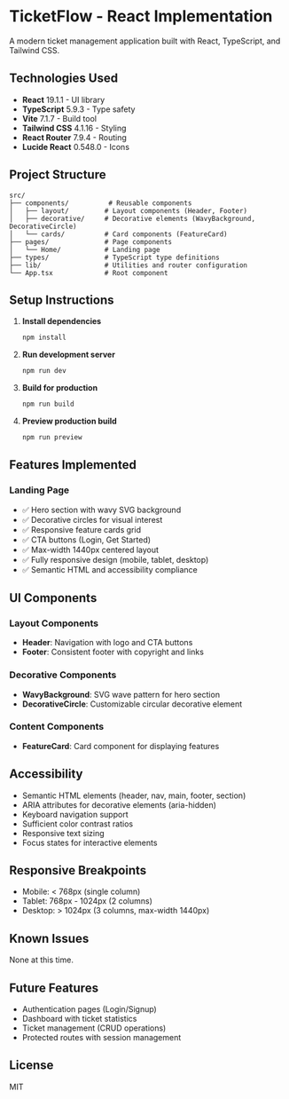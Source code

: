 # TicketFlow - React Implementation

A modern ticket management application built with React, TypeScript, and Tailwind CSS.

## Technologies Used

- **React** 19.1.1 - UI library
- **TypeScript** 5.9.3 - Type safety
- **Vite** 7.1.7 - Build tool
- **Tailwind CSS** 4.1.16 - Styling
- **React Router** 7.9.4 - Routing
- **Lucide React** 0.548.0 - Icons

## Project Structure

```
src/
├── components/          # Reusable components
│   ├── layout/         # Layout components (Header, Footer)
│   ├── decorative/     # Decorative elements (WavyBackground, DecorativeCircle)
│   └── cards/          # Card components (FeatureCard)
├── pages/              # Page components
│   └── Home/           # Landing page
├── types/              # TypeScript type definitions
├── lib/                # Utilities and router configuration
└── App.tsx             # Root component
```

## Setup Instructions

1. **Install dependencies**
   ```bash
   npm install
   ```

2. **Run development server**
   ```bash
   npm run dev
   ```

3. **Build for production**
   ```bash
   npm run build
   ```

4. **Preview production build**
   ```bash
   npm run preview
   ```

## Features Implemented

### Landing Page
- ✅ Hero section with wavy SVG background
- ✅ Decorative circles for visual interest
- ✅ Responsive feature cards grid
- ✅ CTA buttons (Login, Get Started)
- ✅ Max-width 1440px centered layout
- ✅ Fully responsive design (mobile, tablet, desktop)
- ✅ Semantic HTML and accessibility compliance

## UI Components

### Layout Components
- **Header**: Navigation with logo and CTA buttons
- **Footer**: Consistent footer with copyright and links

### Decorative Components
- **WavyBackground**: SVG wave pattern for hero section
- **DecorativeCircle**: Customizable circular decorative element

### Content Components
- **FeatureCard**: Card component for displaying features

## Accessibility

- Semantic HTML elements (header, nav, main, footer, section)
- ARIA attributes for decorative elements (aria-hidden)
- Keyboard navigation support
- Sufficient color contrast ratios
- Responsive text sizing
- Focus states for interactive elements

## Responsive Breakpoints

- Mobile: < 768px (single column)
- Tablet: 768px - 1024px (2 columns)
- Desktop: > 1024px (3 columns, max-width 1440px)

## Known Issues

None at this time.

## Future Features

- Authentication pages (Login/Signup)
- Dashboard with ticket statistics
- Ticket management (CRUD operations)
- Protected routes with session management

## License

MIT
